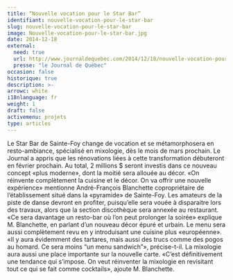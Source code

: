 ```yaml
---
title: “Nouvelle vocation pour le Star Bar”
identifiant: nouvelle-vocation-pour-le-star-bar
slug: nouvelle-vocation-pour-le-star-bar
image: Nouvelle-vocation-pour-le-star-bar.jpg
date: 2014-12-18
external:
  need: true
  url: http://www.journaldequebec.com/2014/12/18/nouvelle-vocation-pour-le-star-bar
  presse: "le Journal de Québec"
occasion: false
historique: true
description: >-
arrowc: white
i18nlanguage: fr
weight: 1
draft: false
activemenu: projets
type: articles
---
```

Le Star Bar de Sainte-Foy change de vocation et se métamorphosera en resto-ambiance, spécialisé en mixologie, dès le mois de mars prochain. Le Journal a appris que les rénovations liées à cette transformation débuteront en février prochain. Au total, 2 millions $ seront investis dans ce nouveau concept «plus moderne», dont la moitié sera allouée au décor. «On réinvente complètement la cuisine et le décor. On va offrir une nouvelle expérience» mentionne André-François Blanchette copropriétaire de l’établissement situé dans la «pyramide» de Sainte-Foy. Les amateurs de la piste de danse devront en profiter, puisqu’elle sera vouée à disparaitre lors des travaux, alors que la section discothèque sera annexée au restaurant. «Ce sera davantage un resto-bar où l’on peut prolonger la soirée» explique M. Blanchette, en parlant d’un nouveau décor épuré et urbain. Le menu sera aussi complètement revu en y introduisant une cuisine plus «européenne». «Il y aura évidemment des tartares, mais aussi des trucs comme des pogos au homard. Ce sera moins “un menu sandwich”», précise-t-il. La mixologie aura aussi une place importante sur la nouvelle carte. «C’est définitivement une tendance qui s’impose. On veut réinventer la mixologie en revisitant tout ce qui se fait comme cocktails», ajoute M. Blanchette.

